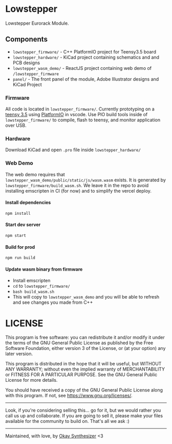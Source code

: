 # Lowstepper

Lowstepper Eurorack Module. 


## Components

- `lowstepper_firmware/` - C++ PlatformIO project for Teensy3.5 board
- `lowstepper_hardware/` - KiCad project containing schematics and and PCB designs
- `lowstepper_wasm_demo/` - ReactJS project containing web demo of `/lowstepper_firmware`
- `panel/` - The front panel of the module, Adobe Illustrator designs and KiCad Project

### Firmware
All code is located in `lowstepper_firmware/`. Currently prototyping on a [teensy 3.5](https://www.pjrc.com/store/teensy35.html) using [PlatformIO](https://platformio.org/) in vscode.
Use PIO build tools inside of `lowstepper_firmware/` to compile, flash to teensy, and monitor application over USB.

### Hardware
Download KiCad and open `.pro` file inside `lowstepper_hardware/`

### Web Demo

The web demo requires that `lowstepper_wasm_demo/public/static/js/wasm.wasm` exists. It is generated by `lowstepper_firmware/build_wasm.sh`. We leave it in the repo to avoid installing emscripten in CI (for now) and to simplify the vercel deploy.

#### Install dependencies
```
npm install 
```

#### Start dev server
```
npm start
```

#### Build for prod
```
npm run build
```

#### Update wasm binary from firmware
- Install emscripten
- `cd` to `lowstepper_firmware/`
- `bash build_wasm.sh`
- This will copy to `lowstepper_wasm_demo` and you will be able to refresh and see changes you made from C++


# LICENSE

This program is free software: you can redistribute it and/or modify
it under the terms of the GNU General Public License as published by
the Free Software Foundation, either version 3 of the License, or
(at your option) any later version.

This program is distributed in the hope that it will be useful,
but WITHOUT ANY WARRANTY; without even the implied warranty of
MERCHANTABILITY or FITNESS FOR A PARTICULAR PURPOSE.  See the
GNU General Public License for more details.

You should have received a copy of the GNU General Public License
along with this program.  If not, see <https://www.gnu.org/licenses/>.



------

Look, if you're considering selling this... go for it, but we would rather you call us up and collaborate. If you are going to sell it, please make your files available for the community to build on. That's all we ask :)

------




Maintained, with love, by [Okay Synthesizer](https://okaysynthesizer.com/) <3
